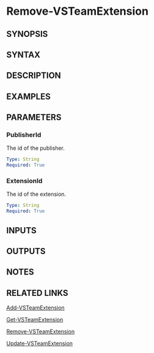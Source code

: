 <!-- #include "./common/header.md" -->

# Remove-VSTeamExtension

## SYNOPSIS

<!-- #include "./synopsis/Remove-VSTeamExtension.md" -->

## SYNTAX

## DESCRIPTION

<!-- #include "./synopsis/Remove-VSTeamExtension.md" -->

## EXAMPLES

## PARAMETERS

### PublisherId

The id of the publisher.

```yaml
Type: String
Required: True
```

### ExtensionId

The id of the extension.

```yaml
Type: String
Required: True
```

<!-- #include "./params/forcegroup.md" -->

## INPUTS

## OUTPUTS

## NOTES

<!-- #include "./common/prerequisites.md" -->

## RELATED LINKS



[Add-VSTeamExtension](Add-VSTeamExtension.md)

[Get-VSTeamExtension](Get-VSTeamExtension.md)

[Remove-VSTeamExtension](Remove-VSTeamExtension.md)

[Update-VSTeamExtension](Update-VSTeamExtension.md)

